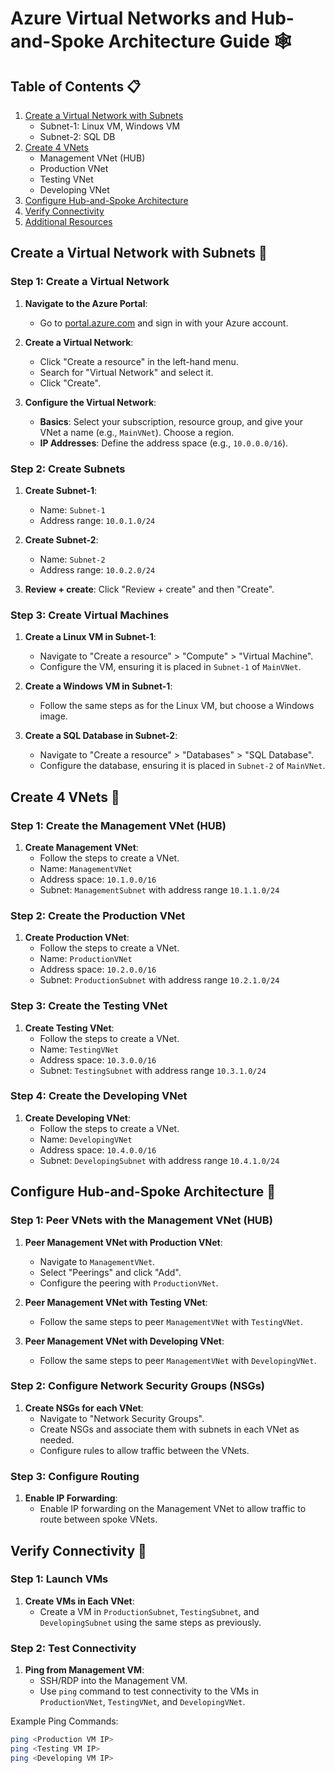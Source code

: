 # Azure Virtual Networks and Hub-and-Spoke Architecture Guide 🕸️

## Table of Contents 📋
1. [Create a Virtual Network with Subnets](#create-a-virtual-network-with-subnets)
   - Subnet-1: Linux VM, Windows VM
   - Subnet-2: SQL DB
2. [Create 4 VNets](#create-4-vnets)
   - Management VNet (HUB)
   - Production VNet
   - Testing VNet
   - Developing VNet
3. [Configure Hub-and-Spoke Architecture](#configure-hub-and-spoke-architecture)
4. [Verify Connectivity](#verify-connectivity)
5. [Additional Resources](#additional-resources)

## Create a Virtual Network with Subnets 🛜

### Step 1: Create a Virtual Network
1. **Navigate to the Azure Portal**:
   - Go to [portal.azure.com](https://portal.azure.com/) and sign in with your Azure account.

2. **Create a Virtual Network**:
   - Click "Create a resource" in the left-hand menu.
   - Search for "Virtual Network" and select it.
   - Click "Create".

3. **Configure the Virtual Network**:
   - **Basics**: Select your subscription, resource group, and give your VNet a name (e.g., `MainVNet`). Choose a region.
   - **IP Addresses**: Define the address space (e.g., `10.0.0.0/16`).

### Step 2: Create Subnets
1. **Create Subnet-1**:
   - Name: `Subnet-1`
   - Address range: `10.0.1.0/24`

2. **Create Subnet-2**:
   - Name: `Subnet-2`
   - Address range: `10.0.2.0/24`

3. **Review + create**: Click "Review + create" and then "Create".

### Step 3: Create Virtual Machines
1. **Create a Linux VM in Subnet-1**:
   - Navigate to "Create a resource" > "Compute" > "Virtual Machine".
   - Configure the VM, ensuring it is placed in `Subnet-1` of `MainVNet`.
   
2. **Create a Windows VM in Subnet-1**:
   - Follow the same steps as for the Linux VM, but choose a Windows image.

3. **Create a SQL Database in Subnet-2**:
   - Navigate to "Create a resource" > "Databases" > "SQL Database".
   - Configure the database, ensuring it is placed in `Subnet-2` of `MainVNet`.

## Create 4 VNets 🔗

### Step 1: Create the Management VNet (HUB)
1. **Create Management VNet**:
   - Follow the steps to create a VNet.
   - Name: `ManagementVNet`
   - Address space: `10.1.0.0/16`
   - Subnet: `ManagementSubnet` with address range `10.1.1.0/24`

### Step 2: Create the Production VNet
1. **Create Production VNet**:
   - Follow the steps to create a VNet.
   - Name: `ProductionVNet`
   - Address space: `10.2.0.0/16`
   - Subnet: `ProductionSubnet` with address range `10.2.1.0/24`

### Step 3: Create the Testing VNet
1. **Create Testing VNet**:
   - Follow the steps to create a VNet.
   - Name: `TestingVNet`
   - Address space: `10.3.0.0/16`
   - Subnet: `TestingSubnet` with address range `10.3.1.0/24`

### Step 4: Create the Developing VNet
1. **Create Developing VNet**:
   - Follow the steps to create a VNet.
   - Name: `DevelopingVNet`
   - Address space: `10.4.0.0/16`
   - Subnet: `DevelopingSubnet` with address range `10.4.1.0/24`

## Configure Hub-and-Spoke Architecture 🛞

### Step 1: Peer VNets with the Management VNet (HUB)
1. **Peer Management VNet with Production VNet**:
   - Navigate to `ManagementVNet`.
   - Select "Peerings" and click "Add".
   - Configure the peering with `ProductionVNet`.

2. **Peer Management VNet with Testing VNet**:
   - Follow the same steps to peer `ManagementVNet` with `TestingVNet`.

3. **Peer Management VNet with Developing VNet**:
   - Follow the same steps to peer `ManagementVNet` with `DevelopingVNet`.

### Step 2: Configure Network Security Groups (NSGs)
1. **Create NSGs for each VNet**:
   - Navigate to "Network Security Groups".
   - Create NSGs and associate them with subnets in each VNet as needed.
   - Configure rules to allow traffic between the VNets.

### Step 3: Configure Routing
1. **Enable IP Forwarding**:
   - Enable IP forwarding on the Management VNet to allow traffic to route between spoke VNets.

## Verify Connectivity 🏢

### Step 1: Launch VMs
1. **Create VMs in Each VNet**:
   - Create a VM in `ProductionSubnet`, `TestingSubnet`, and `DevelopingSubnet` using the same steps as previously.

### Step 2: Test Connectivity
1. **Ping from Management VM**:
   - SSH/RDP into the Management VM.
   - Use `ping` command to test connectivity to the VMs in `ProductionVNet`, `TestingVNet`, and `DevelopingVNet`.

Example Ping Commands:
```bash
ping <Production VM IP>
ping <Testing VM IP>
ping <Developing VM IP>
